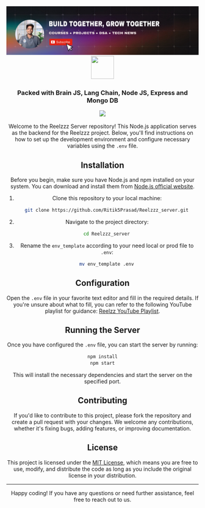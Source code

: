 <a href="https://youtube.com/@user-vv5kf1nw9j?si=4YfAph-MODENMMcg">
  <picture>
    <source media="(prefers-color-scheme: dark)" srcset="./rp_banner.jpeg" />
    <source media="(prefers-color-scheme: light)" srcset="./rp_banner.jpeg" />
    <img alt="VisionCamera" src="./rp_banner.jpeg" />
  </picture>
</a>



<div align="center">
   <img  width="60" height="60"src="https://res.cloudinary.com/dtotfsciz/image/upload/v1718078871/jizurnuoxq6xqvswxwuh.png"/>
  <h3 align="center">Packed with Brain JS, Lang Chain, Node JS, Express and Mongo DB</h3>
   <img src="https://skillicons.dev/icons?i=nodejs,express,mongo"/>
  <div />
 
</div>


Welcome to the Reelzzz Server repository! This Node.js application serves as the backend for the Reelzzz project. Below, you'll find instructions on how to set up the development environment and configure necessary variables using the `.env` file.


## Installation

Before you begin, make sure you have Node.js and npm installed on your system. You can download and install them from [Node.js official website](https://nodejs.org/).

1. Clone this repository to your local machine:

```sh
   git clone https://github.com/Ritik5Prasad/Reelzzz_server.git
```

2. Navigate to the project directory:

```sh
   cd Reelzzz_server
 ```

3. Rename the `env_template` according to your need local or prod file to `.env`:

```sh
   mv env_template .env
  ```

## Configuration

Open the `.env` file in your favorite text editor and fill in the required details. If you're unsure about what to fill, you can refer to the following YouTube playlist for guidance: [Reelzz  YouTube Playlist](https://www.youtube.com/channel/UChQgXWG96_uPHj40gNh4MNg).


## Running the Server

Once you have configured the `.env` file, you can start the server by running:

```sh
npm install
npm start
```

This will install the necessary dependencies and start the server on the specified port.

## Contributing

If you'd like to contribute to this project, please fork the repository and create a pull request with your changes. We welcome any contributions, whether it's fixing bugs, adding features, or improving documentation.

## License

This project is licensed under the [MIT License](LICENSE), which means you are free to use, modify, and distribute the code as long as you include the original license in your distribution.

---

Happy coding! If you have any questions or need further assistance, feel free to reach out to us.
